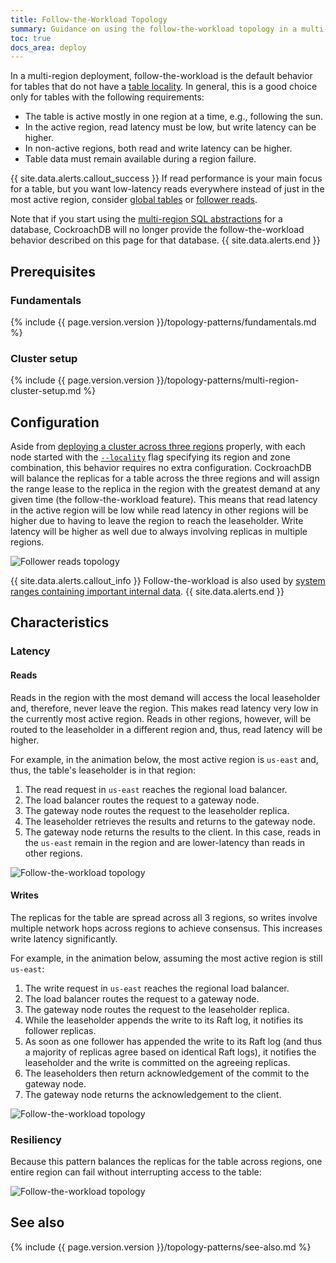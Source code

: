 ```yaml
---
title: Follow-the-Workload Topology
summary: Guidance on using the follow-the-workload topology in a multi-region deployment.
toc: true
docs_area: deploy
---
```


In a multi-region deployment, follow-the-workload is the default behavior for tables that do not have a [table locality](multiregion-overview.html#table-locality). In general, this is a good choice only for tables with the following requirements:

- The table is active mostly in one region at a time, e.g., following the sun.
- In the active region, read latency must be low, but write latency can be higher.
- In non-active regions, both read and write latency can be higher.
- Table data must remain available during a region failure.

{{ site.data.alerts.callout_success }}
If read performance is your main focus for a table, but you want low-latency reads everywhere instead of just in the most active region, consider [global tables](global-tables.html) or [follower reads](topology-follower-reads.html).

Note that if you start using the [multi-region SQL abstractions](multiregion-overview.html) for a database, CockroachDB will no longer provide the follow-the-workload behavior described on this page for that database.
{{ site.data.alerts.end }}

## Prerequisites

### Fundamentals

{%  include {{  page.version.version  }}/topology-patterns/fundamentals.md %}

### Cluster setup

{%  include {{  page.version.version  }}/topology-patterns/multi-region-cluster-setup.md %}

## Configuration

Aside from [deploying a cluster across three regions](#cluster-setup) properly, with each node started with the [`--locality`](cockroach-start.html#locality) flag specifying its region and zone combination, this behavior requires no extra configuration. CockroachDB will balance the replicas for a table across the three regions and will assign the range lease to the replica in the region with the greatest demand at any given time (the follow-the-workload feature). This means that read latency in the active region will be low while read latency in other regions will be higher due to having to leave the region to reach the leaseholder. Write latency will be higher as well due to always involving replicas in multiple regions.

<img src="{{  'images/v21.2/topology-patterns/topology_follower_reads1.png' | relative_url  }}" alt="Follower reads topology" style="max-width:100%" />

{{ site.data.alerts.callout_info }}
Follow-the-workload is also used by [system ranges containing important internal data](configure-replication-zones.html#create-a-replication-zone-for-a-system-range).
{{ site.data.alerts.end }}

## Characteristics

### Latency

#### Reads

Reads in the region with the most demand will access the local leaseholder and, therefore, never leave the region. This makes read latency very low in the currently most active region. Reads in other regions, however, will be routed to the leaseholder in a different region and, thus, read latency will be higher.

For example, in the animation below, the most active region is `us-east` and, thus, the table's leaseholder is in that region:

1. The read request in `us-east` reaches the regional load balancer.
2. The load balancer routes the request to a gateway node.
3. The gateway node routes the request to the leaseholder replica.
4. The leaseholder retrieves the results and returns to the gateway node.
5. The gateway node returns the results to the client. In this case, reads in the `us-east` remain in the region and are lower-latency than reads in other regions.

<img src="{{  'images/v21.2/topology-patterns/topology_follow_the_workload_reads.png' | relative_url  }}" alt="Follow-the-workload topology" style="max-width:100%" />

#### Writes

The replicas for the table are spread across all 3 regions, so writes involve multiple network hops across regions to achieve consensus. This increases write latency significantly.

For example, in the animation below, assuming the most active region is still `us-east`:

1. The write request in `us-east` reaches the regional load balancer.
2. The load balancer routes the request to a gateway node.
3. The gateway node routes the request to the leaseholder replica.
4. While the leaseholder appends the write to its Raft log, it notifies its follower replicas.
5. As soon as one follower has appended the write to its Raft log (and thus a majority of replicas agree based on identical Raft logs), it notifies the leaseholder and the write is committed on the agreeing replicas.
6. The leaseholders then return acknowledgement of the commit to the gateway node.
7. The gateway node returns the acknowledgement to the client.

<img src="{{  'images/v21.2/topology-patterns/topology_follow_the_workload_writes.gif' | relative_url  }}" alt="Follow-the-workload topology" style="max-width:100%" />

### Resiliency

Because this pattern balances the replicas for the table across regions, one entire region can fail without interrupting access to the table:

<img src="{{  'images/v21.2/topology-patterns/topology_follower_reads_resiliency.png' | relative_url  }}" alt="Follow-the-workload topology" style="max-width:100%" />

<!-- However, if an additional machine holding a replica for the table fails at the same time as the region failure, the range to which the replica belongs becomes unavailable for reads and writes:

<img src="{{  'images/v21.2/topology-patterns/topology_follower_reads3.png' | relative_url  }}" alt="Follow-the-workload topology" style="max-width:100%" /> -->

## See also

{%  include {{  page.version.version  }}/topology-patterns/see-also.md %}
